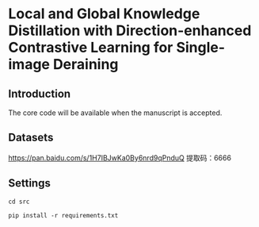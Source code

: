 # Local and Global Knowledge Distillation with Direction-enhanced Contrastive Learning for Single-image Deraining

## Introduction
The core code will be available when the manuscript is accepted.
## Datasets
https://pan.baidu.com/s/1H7IBJwKa0By6nrd9qPnduQ 提取码：6666
## Settings
`cd src`

`pip install -r requirements.txt`
